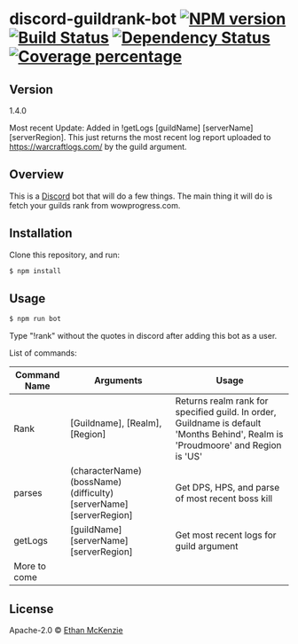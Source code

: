 # discord-guildrank-bot [![NPM version][npm-image]][npm-url] [![Build Status][travis-image]][travis-url] [![Dependency Status][daviddm-image]][daviddm-url] [![Coverage percentage][coveralls-image]][coveralls-url]
> 

## Version
1.4.0

Most recent Update: Added in !getLogs [guildName] [serverName] [serverRegion]. This just returns the most recent log report uploaded to https://warcraftlogs.com/ by the guild argument.

## Overview
This is a [Discord](https://discordapp.com/) bot that will do a few things. The main thing it will do is fetch your guilds rank from wowprogress.com.

## Installation

Clone this repository, and run:
```sh
$ npm install
```

## Usage

```js
$ npm run bot
```
Type "!rank" without the quotes in discord after adding this bot as a user.

List of commands:

| Command Name  | Arguments | Usage |
| ------------- | ------------| ----- | 
| Rank          | [Guildname], [Realm], [Region] | Returns realm rank for specified guild. In order, Guildname is default 'Months Behind', Realm is 'Proudmoore' and Region is 'US' |
| parses        | (characterName) (bossName) (difficulty) [serverName] [serverRegion] | Get DPS, HPS, and parse of most recent boss kill |
| getLogs       | [guildName] [serverName] [serverRegion] | Get most recent logs for guild argument |
| More to come  | | |

## License

Apache-2.0 © [Ethan McKenzie]()


[npm-image]: https://badge.fury.io/js/discord-guildrank-bot.svg
[npm-url]: https://npmjs.org/package/discord-guildrank-bot
[travis-image]: https://travis-ci.org/mckenzieed/discord-guildrank-bot.svg?branch=master
[travis-url]: https://travis-ci.org/mckenzieed/discord-guildrank-bot
[daviddm-image]: https://david-dm.org/mckenzieed/discord-guildrank-bot.svg?theme=shields.io
[daviddm-url]: https://david-dm.org/mckenzieed/discord-guildrank-bot
[coveralls-image]: https://coveralls.io/repos/mckenzieed/discord-guildrank-bot/badge.svg
[coveralls-url]: https://coveralls.io/r/mckenzieed/discord-guildrank-bot

